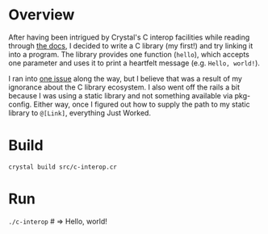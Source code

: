 # Overview

After having been intrigued by Crystal's C interop facilities while reading through [the docs](https://crystal-lang.org/docs/syntax_and_semantics/c_bindings/), I decided to write a C library (my first!) and try linking it into a program. The library provides one function (`hello`), which accepts one parameter and uses it to print a heartfelt message (e.g. `Hello, world!`).

I ran into [one issue](http://stackoverflow.com/questions/42427195/trouble-linking-against-static-c-library-in-crystal-program) along the way, but I believe that was a result of my ignorance about the C library ecosystem. I also went off the rails a bit because I was using a static library and not something available via pkg-config. Either way, once I figured out how to supply the path to my static library to `@[Link]`, everything Just Worked.

# Build
`crystal build src/c-interop.cr`

# Run
`./c-interop` \# => Hello, world!
